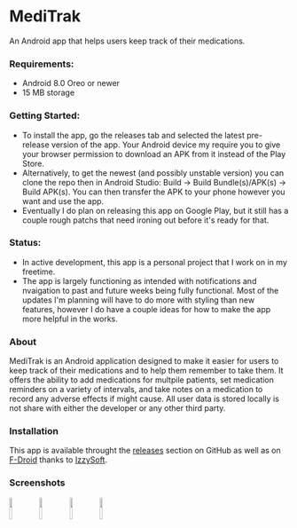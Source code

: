 # MediTrak
An Android app that helps users keep track of their medications.

### Requirements:

  + Android 8.0 Oreo or newer
  + 15 MB storage

### Getting Started:

  + To install the app, go the releases tab and selected the latest pre-release version of the app. Your Android device my require you to give your browser permission to download an APK from it instead of the Play Store.
  + Alternatively, to get the newest (and possibly unstable version) you can clone the repo then in Android Studio: Build -> Build Bundle(s)/APK(s) -> Build APK(s). You can then transfer the APK to your phone however you want and use the app.
  + Eventually I do plan on releasing this app on Google Play, but it still has a couple rough patchs that need ironing out before it's ready for that.

### Status:
  
  + In active development, this app is a personal project that I work on in my freetime.
  + The app is largely functioning as intended with notifications and nvaigation to past and future weeks being fully functional. Most of the updates I'm planning will have to do more with styling than new features, however I do have a couple ideas for how to make the app more helpful in the works.

### About

MediTrak is an Android application designed to make it easier for users to keep track of their medications and to help them remember to take them. It offers the ability to add medications for multpile patients, set medication reminders on a variety of intervals, and take notes on a medication to record any adverse effects if might cause. All user data is stored locally is not share with either the developer or any other third party.

### Installation

This app is available throught the [releases](https://github.com/AdamGuidarini/MediTrak/releases) section on GitHub as well as on [F-Droid](https://apt.izzysoft.de/fdroid/index/apk/projects.medicationtracker/) thanks to [IzzySoft](https://github.com/IzzySoft).

### Screenshots 

<img src="https://github.com/AdamGuidarini/MediTrak/assets/45023561/fb0a3f87-60be-4ff8-a918-26a11f2ac9ec" width=10% height=10%>
<img src="https://github.com/AdamGuidarini/MediTrak/assets/45023561/be7fbc82-8c02-445e-a540-eab809df52d1" width=10% height=10%>
<img src="https://github.com/AdamGuidarini/MediTrak/assets/45023561/6cea93a1-56db-41fd-91c2-45450e82cc0a" width=10% height=10%>
<img src="https://github.com/AdamGuidarini/MediTrak/assets/45023561/3b0f4d3a-5625-4690-a752-8b1afe44eb86" width=10% height=10%>
